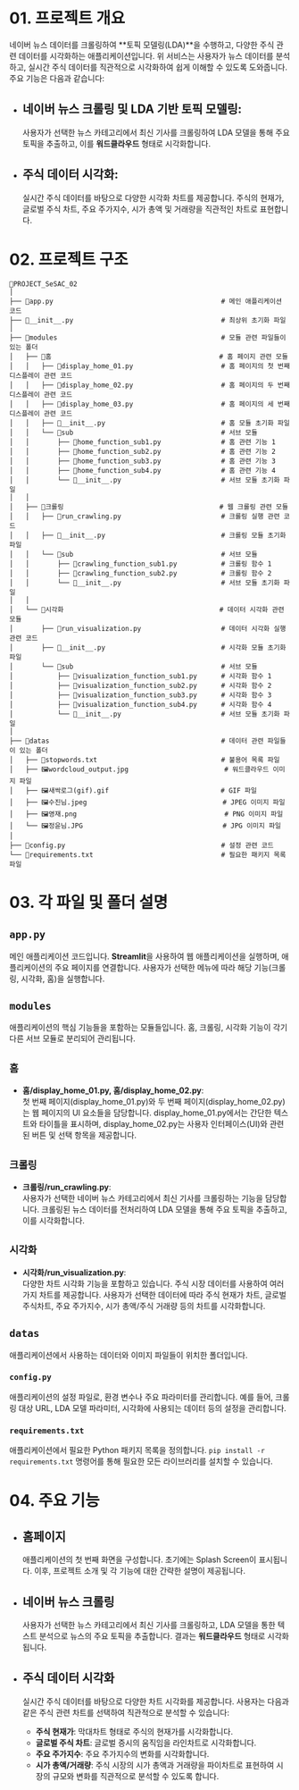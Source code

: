 # 01. 프로젝트 개요

네이버 뉴스 데이터를 크롤링하여 **토픽 모델링(LDA)**을 수행하고, 다양한 주식 관련 데이터를 시각화하는 애플리케이션입니다. 위 서비스는 사용자가 뉴스 데이터를 분석하고, 실시간 주식 데이터를 직관적으로 시각화하여 쉽게 이해할 수 있도록 도와줍니다. 주요 기능은 다음과 같습니다:

- ## **네이버 뉴스 크롤링 및 LDA 기반 토픽 모델링**:  
  사용자가 선택한 뉴스 카테고리에서 최신 기사를 크롤링하여 LDA 모델을 통해 주요 토픽을 추출하고, 이를 **워드클라우드** 형태로 시각화합니다.
  
- ## **주식 데이터 시각화**:  
  실시간 주식 데이터를 바탕으로 다양한 시각화 차트를 제공합니다. 주식의 현재가, 글로벌 주식 차트, 주요 주가지수, 시가 총액 및 거래량을 직관적인 차트로 표현합니다.

# 02. 프로젝트 구조


```
📁PROJECT_SeSAC_02
│
├── 📄app.py                                          # 메인 애플리케이션 코드
├── 📄__init__.py                                     # 최상위 초기화 파일
│
├── 📁modules                                         # 모듈 관련 파일들이 있는 폴더
│   ├── 📁홈                                          # 홈 페이지 관련 모듈
│   │   ├── 📄display_home_01.py                      # 홈 페이지의 첫 번째 디스플레이 관련 코드
│   │   ├── 📄display_home_02.py                      # 홈 페이지의 두 번째 디스플레이 관련 코드
│   │   ├── 📄display_home_03.py                      # 홈 페이지의 세 번째 디스플레이 관련 코드
│   │   ├── 📄__init__.py                             # 홈 모듈 초기화 파일
│   │   └── 📁sub                                     # 서브 모듈
│   │       ├── 📄home_function_sub1.py               # 홈 관련 기능 1
│   │       ├── 📄home_function_sub2.py               # 홈 관련 기능 2
│   │       ├── 📄home_function_sub3.py               # 홈 관련 기능 3
│   │       ├── 📄home_function_sub4.py               # 홈 관련 기능 4
│   │       └── 📄__init__.py                         # 서브 모듈 초기화 파일
│   │
│   ├── 📁크롤링                                       # 웹 크롤링 관련 모듈
│   │   ├── 📄run_crawling.py                         # 크롤링 실행 관련 코드
│   │   ├── 📄__init__.py                             # 크롤링 모듈 초기화 파일
│   │   └── 📁sub                                     # 서브 모듈
│   │       ├── 📄crawling_function_sub1.py           # 크롤링 함수 1
│   │       ├── 📄crawling_function_sub2.py           # 크롤링 함수 2
│   │       └── 📄__init__.py                         # 서브 모듈 초기화 파일
│   │
│   └── 📁시각화                                       # 데이터 시각화 관련 모듈
│       ├── 📄run_visualization.py                    # 데이터 시각화 실행 관련 코드
│       ├── 📄__init__.py                             # 시각화 모듈 초기화 파일
│       └── 📁sub                                     # 서브 모듈
│           ├── 📄visualization_function_sub1.py      # 시각화 함수 1
│           ├── 📄visualization_function_sub2.py      # 시각화 함수 2
│           ├── 📄visualization_function_sub3.py      # 시각화 함수 3
│           ├── 📄visualization_function_sub4.py      # 시각화 함수 4
│           └── 📄__init__.py                         # 서브 모듈 초기화 파일
│
├── 📁datas                                           # 데이터 관련 파일들이 있는 폴더
│   ├── 📄stopwords.txt                               # 불용어 목록 파일
│   ├── 🖼️wordcloud_output.jpg                        # 워드클라우드 이미지 파일
│   ├── 🖼️새싹로그(gif).gif                            # GIF 파일
│   ├── 🖼️수진님.jpeg                                  # JPEG 이미지 파일
│   ├── 🖼️영재.png                                     # PNG 이미지 파일
│   └── 🖼️정윤님.JPG                                   # JPG 이미지 파일
│
├── 📄config.py                                       # 설정 관련 코드
└── 📄requirements.txt                                # 필요한 패키지 목록 파일
```




# 03. 각 파일 및 폴더 설명

## `app.py`
메인 애플리케이션 코드입니다. **Streamlit**을 사용하여 웹 애플리케이션을 실행하며, 애플리케이션의 주요 페이지를 연결합니다. 사용자가 선택한 메뉴에 따라 해당 기능(크롤링, 시각화, 홈)을 실행합니다.

## `modules`
애플리케이션의 핵심 기능들을 포함하는 모듈들입니다. 홈, 크롤링, 시각화 기능이 각기 다른 서브 모듈로 분리되어 관리됩니다.

## `홈`
- **홈/display_home_01.py, 홈/display_home_02.py**:  
  첫 번째 페이지(display_home_01.py)와 두 번째 페이지(display_home_02.py)는 웹 페이지의 UI 요소들을 담당합니다. display_home_01.py에서는 간단한 텍스트와 타이틀을 표시하며, display_home_02.py는 사용자 인터페이스(UI)와 관련된 버튼 및 선택 항목을 제공합니다.

## `크롤링`
- **크롤링/run_crawling.py**:  
  사용자가 선택한 네이버 뉴스 카테고리에서 최신 기사를 크롤링하는 기능을 담당합니다. 크롤링된 뉴스 데이터를 전처리하여 LDA 모델을 통해 주요 토픽을 추출하고, 이를 시각화합니다.

## `시각화`
- **시각화/run_visualization.py**:  
  다양한 차트 시각화 기능을 포함하고 있습니다. 주식 시장 데이터를 사용하여 여러 가지 차트를 제공합니다. 사용자가 선택한 데이터에 따라 주식 현재가 차트, 글로벌 주식차트, 주요 주가지수, 시가 총액/주식 거래량 등의 차트를 시각화합니다.

## `datas`
애플리케이션에서 사용하는 데이터와 이미지 파일들이 위치한 폴더입니다.

### `config.py`
애플리케이션의 설정 파일로, 환경 변수나 주요 파라미터를 관리합니다. 예를 들어, 크롤링 대상 URL, LDA 모델 파라미터, 시각화에 사용되는 데이터 등의 설정을 관리합니다.

### `requirements.txt`
애플리케이션에서 필요한 Python 패키지 목록을 정의합니다. `pip install -r requirements.txt` 명령어를 통해 필요한 모든 라이브러리를 설치할 수 있습니다.

# 04. 주요 기능

- ## **홈페이지**  
   애플리케이션의 첫 번째 화면을 구성합니다. 초기에는 Splash Screen이 표시됩니다. 이후, 프로젝트 소개 및 각 기능에 대한 간략한 설명이 제공됩니다.

- ## **네이버 뉴스 크롤링**  
   사용자가 선택한 뉴스 카테고리에서 최신 기사를 크롤링하고, LDA 모델을 통한 텍스트 분석으로 뉴스의 주요 토픽을 추출합니다. 결과는 **워드클라우드** 형태로 시각화됩니다.

- ## **주식 데이터 시각화**  
   실시간 주식 데이터를 바탕으로 다양한 차트 시각화를 제공합니다. 사용자는 다음과 같은 주식 관련 차트를 선택하여 직관적으로 분석할 수 있습니다:
   - **주식 현재가**: 막대차트 형태로 주식의 현재가를 시각화합니다.
   - **글로벌 주식 차트**: 글로벌 증시의 움직임을 라인차트로 시각화합니다.
   - **주요 주가지수**: 주요 주가지수의 변화를 시각화합니다.
   - **시가 총액/거래량**: 주식 시장의 시가 총액과 거래량을 파이차트로 표현하여 시장의 규모와 변화를 직관적으로 분석할 수 있도록 합니다.



